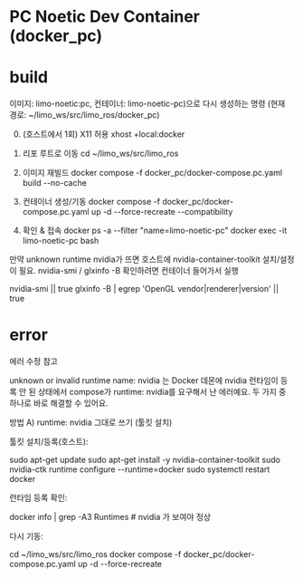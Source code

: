 # PC Noetic Dev Container (docker_pc)


# build
이미지: limo-noetic:pc, 
컨테이너: limo-noetic-pc)으로 
다시 생성하는 명령
 (현재 경로: ~/limo_ws/src/limo_ros/docker_pc)

0) (호스트에서 1회) X11 허용
xhost +local:docker

1) 리포 루트로 이동
cd ~/limo_ws/src/limo_ros

2) 이미지 재빌드
docker compose -f docker_pc/docker-compose.pc.yaml build --no-cache

3) 컨테이너 생성/기동
docker compose -f docker_pc/docker-compose.pc.yaml up -d --force-recreate --compatibility

4) 확인 & 접속
docker ps -a --filter "name=limo-noetic-pc"
docker exec -it limo-noetic-pc bash


만약 unknown runtime nvidia가 뜨면 호스트에 nvidia-container-toolkit 설치/설정이 필요.
nvidia-smi / glxinfo -B 확인하려면 컨테이너 들어가서 실행

nvidia-smi || true
glxinfo -B | egrep 'OpenGL vendor|renderer|version' || true

# error 
에러 수정 참고

unknown or invalid runtime name: nvidia 는 Docker 데몬에 nvidia 런타임이 등록 안 된 상태에서 compose가 runtime: nvidia를 요구해서 난 에러예요. 두 가지 중 하나로 바로 해결할 수 있어요.

방법 A) runtime: nvidia 그대로 쓰기 (툴킷 설치)

툴킷 설치/등록(호스트):

sudo apt-get update
sudo apt-get install -y nvidia-container-toolkit
sudo nvidia-ctk runtime configure --runtime=docker
sudo systemctl restart docker


런타임 등록 확인:

docker info | grep -A3 Runtimes   # nvidia 가 보여야 정상


다시 기동:

cd ~/limo_ws/src/limo_ros
docker compose -f docker_pc/docker-compose.pc.yaml up -d --force-recreate
